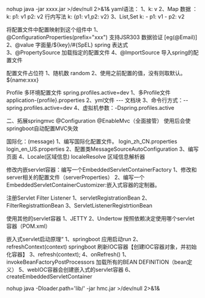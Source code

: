 nohup java -jar xxxx.jar >/dev/null 2>&1&
yaml语法：
	1、k: v
	2、Map 数据 ： 
		k: 
		  p1: v1
		  p2: v2
		行内写法 k: {p1: v1,p2: v2}
    3、List,Set
		k:
		 - p1: v1
		 - p2: v2
	

将配置文件中配置映射到这个组件中
1、@ConfigurationProperties(prefix="xxx")	支持JSR303 数据验证 [eg(@Email)]	 
2、@value 字面量/${key}/#{SpEL} spring 表达式    
3、@PropertySource 加载指定的配置文件
4、@ImportSource   导入spring的配置文件

配置文件占位符
1、随机数 random
2、使用之前配置的值，没有则取默认。${name:xxx}

Profile 多环境配置文件 spring.profiles.active=dev
1、多Profile文件 
	application-{profile}.properties
2、yml文件
	--- 文档块
3、命令行方式：--spring.profiles.active=dev
4、虚拟机参数：-Dspring.profiles.active


二、拓展springmvc
@Configuration
@EnableMvc（全面接管） 使用后会使springboot自动配置MVC失效
	
	
国际化：(message)
	1、编写国际化配置文件。	login_zh_CN.properties login_en_US.properties
	2、配置类MessageSourceAutoConfiguration
	3、编写页面
	4、Locale(区域信息)  localeResolve 区域信息解析器
	
修改内嵌servlet容器：编写一个EmbeddedServletContainerFactory
1、修改和server相关的配置文件（serverProperties）
2、编写一个EmbeddedServletContainerCustomizer:嵌入式容器的定制器。

注册Servlet Filter Listener
1、servletRegistrationBean
2、FilterRegistrattionBean
3、ServletListenerRegistrtionBean

使用其他的servlet容器
1、JETTY
2、Undertow
按照依赖决定使用哪个servlet容器（POM.xml）

嵌入式servlet启动原理“
1、springboot 应用启动run
2、refreshContext(context) springboot 刷新IOC容器【创建IOC容器对象，并初始化容器】
3、refresh(context);
4、onRefresh()
	1、invokeBeanFactoryPostProcessors 加载所有的BEAN DEFINITION（bean定义）
5、webIOC容器会创建嵌入式的servlet容器
6、createEmbeddedServletContainer

nohup java -Dloader.path='lib/' -jar hmc.jar >/dev/null 2>&1&